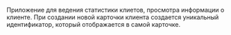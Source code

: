 Приложение для ведения статистики клиетов, просмотра информации о клиенте. При создании новой карточки клиента создается уникальный идентификатор, который отображается в самой карточке.

